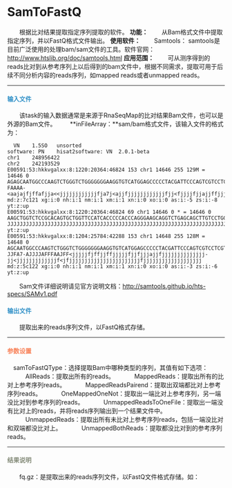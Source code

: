 # SamToFastQ
　　根据比对结果提取指定序列提取的软件。
**功能：**
　　从Bam格式文件中提取指定序列，并以FastQ格式文件输出。
**使用软件：**
　　Samtools： samtools是目前广泛使用的处理bam/sam文件的工具。软件官网： http://www.htslib.org/doc/samtools.html
**应用范围：**
　　可从测序得到的reads比对到从参考序列上以后得到的bam文件中，根据不同需求，提取可用于后续不同分析内容的reads序列，如mapped reads或者unmapped reads。
  
***
#### **<i class="glyphicon glyphicon-log-in" aria-hidden="true" style="color:#3090C7"></i><span style="color:#3090C7"> 输入文件**
　　该task的输入数据通常是来源于RnaSeqMap的比对结果Bam文件，也可以是外源的Bam文件。
　　**inFileArray：**sam/bam格式文件，该输入文件的格式为：
```  
  VN	1.5SO	unsorted
software: PN	hisat2software: VN	2.0.1-beta
chr1	248956422
chr2	242193529
E00591:53:hkkvgalxx:8:1220:20364:46824 153 chr1 14646 255 129M = 14646 0 AGAGCAATGGCCCAAGTCTGGGTCTGGGGGGGAAGGTGTCATGGAGCCCCCTACGATTCCCAGTCGTCCTCGTCCTCCTCTGCCTGTGGCTGCTGCGGTGGCGGCAGAGGAGGGATGGAGTCTGACACG FAAAA-<aajajfjffafjja<<jjjjjjjjjjjjfja7j<ajjfjjjjjjjjjjjjfjj<fjjjjfjjajjffjjjjjfjjjjfjfjjjjjjjjjjjjjjjfjjjjjjfjjfjjjjjjjjfjjjjjaj md:z:7c121 xg:i:0 nh:i:1 nm:i:1 xm:i:1 xn:i:0 xo:i:0 as:i:-5 zs:i:-8 yt:z:up
E00591:53:hkkvgalxx:8:1220:20364:46824 69 chr1 14646 0 * = 14646 0 AAGCTGGTCTCCGCACAGTGCTGGTTCCATCACCCCCACCCAGGGAAGCAGGTCTGAGCAGCTTGTCCTGGCTGTGTCCATGTCAGAGCAATGGCCCAAGTCTGGGTCTGGGGGGGAAGGTGTCATGGAG JJJJJJJJJJJJJJJJJJJJJJJJJJJJJJJJJJJJJJJJJJJJJJJJJJJJJJJJJJJJJJJJJJJJJJJJJJJJJJJJJJJJJJJJJJJJJJJJJFJJJJJJJJJJJJJJJJJJ<fjjjjjjjjjjjj yt:z:up
E00591:53:hkkvgalxx:8:1204:25784:42288 153 chr1 14648 255 128M = 14648 0 AGCAATGGCCCAAGTCTGGGTCTGGGGGGGAAGGTGTCATGGAGCCCCCTACGATTCCCAGTCGTCCTCGTCCTCCTCTGCCTGTGGCTGCTGCGGTGGCGGCAGAGGAGGGATGGAGTCTGACACGC JJFA7-AJJJJAFFFAAJFF<jjjjjfjffjjffjjjjjfjjfjjjajjfjjjjjjjjjjjjjj-jj<jjjjjjjjjjjjjf<jfjjjjjjjjjjjjjjjjjjjjjjjfjjjjjjjjjjjjjjjjjjj md:z:5c122 xg:i:0 nh:i:1 nm:i:1 xm:i:1 xn:i:0 xo:i:0 as:i:-3 zs:i:-6 yt:z:up
``` 
　　Sam文件详细说明请见官方说明文档：http://samtools.github.io/hts-specs/SAMv1.pdf

#### **<i class="glyphicon glyphicon-log-out" aria-hidden="true" style="color:#3090C7"></i><span style="color:#3090C7"> 输出文件**
　　提取出来的reads序列文件，以FastQ格式存储。

****
#### **<i class="fa fa-cog" aria-hidden="true" style="color:#F88158"></i> <span style="color:#F88158">参数设置**
　<label id='samToFastQType'>samToFastQType：</label>选择提取Bam中哪种类型的序列，其值有如下选项：
　　　AllReads：提取出所有的reads。
　　　MappedReads：提取出所有的比对上参考序列reads。
　　　MappedReadsPairend：提取出双端都比对上参考序列reads。
　　　OneMappedOneNot：提取出一端比对上参考序列，另一端没比对到参考序列的reads。
　　　UnmappedReadsToOneFile：提取出一端没有比对上的reads，并将reads序列输出到一个结果文件中。
　　　UnmappedReads：提取出所有未比对上参考序列reads，包括一端没比对和双端都没比对上。
　　　UnmappedBothReads：提取都没比对到的参考序列reads。

****
#### **<i class="fa fa-file-text" aria-hidden="true" style="color:#848b79"></i><span style="color:#848b79"> 结果说明**
　　fq.gz：是提取出来的reads序列文件，以FastQ文件格式存储。如：
<div style="text-align:center"><img data-src="2.png" width="600px" ></img>
</div>
